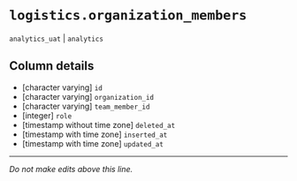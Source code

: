 # `logistics.organization_members`
`analytics_uat` | `analytics`

## Column details
* [character varying] `id`
* [character varying] `organization_id`
* [character varying] `team_member_id`
* [integer]   `role`
* [timestamp without time zone] `deleted_at`
* [timestamp with time zone] `inserted_at`
* [timestamp with time zone] `updated_at`

-------------------------------------------------------------------------------
*Do not make edits above this line.*
